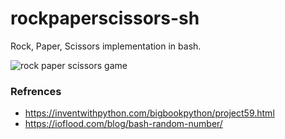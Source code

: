 # rockpaperscissors-sh
Rock, Paper, Scissors implementation in bash.

![rock paper scissors game](thumbnail.png)

### Refrences
- https://inventwithpython.com/bigbookpython/project59.html
- https://ioflood.com/blog/bash-random-number/
